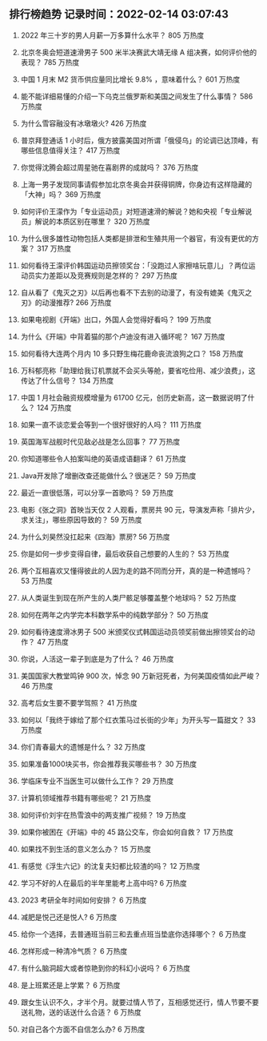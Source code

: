 
## 排行榜趋势 记录时间：2022-02-14 03:07:43
  
  1. 2022 年三十岁的男人月薪一万多算什么水平？ 805 万热度
    
  2. 北京冬奥会短道速滑男子 500 米半决赛武大靖无缘 A 组决赛，如何评价他的表现？ 785 万热度
    
  3. 中国 1 月末 M2 货币供应量同比增长 9.8% ，意味着什么？ 601 万热度
    
  4. 能不能详细易懂的介绍一下乌克兰俄罗斯和美国之间发生了什么事情？ 586 万热度
    
  5. 为什么雪容融没有冰墩墩火? 426 万热度
    
  6. 普京拜登通话 1 小时后，俄方披露美国对所谓「俄侵乌」的论调已达顶峰，有哪些信息值得关注？ 417 万热度
    
  7. 你觉得沈腾会超过周星驰在喜剧界的成就吗？ 376 万热度
    
  8. 上海一男子发现同事请假参加北京冬奥会并获得铜牌，你身边有这样隐藏的「大神」吗？ 369 万热度
    
  9. 如何评价王濛作为「专业运动员」对短道速滑的解说？她和央视「专业解说员」解说的本质区别在哪里？ 320 万热度
    
  10. 为什么很多雄性动物包括人类都是排泄和生殖共用一个器官，有没有更优的方案？ 317 万热度
    
  11. 如何看待王濛评价韩国运动员擦领奖台：「没跑过人家擦啥玩意儿」？两位运动员实力差距以及竞赛规则是怎样的？ 297 万热度
    
  12. 自从看了《鬼灭之刃》以后再也看不下去别的动漫了，有没有媲美《鬼灭之刃》的动漫推荐? 266 万热度
    
  13. 如果电视剧《开端》出口，外国人会觉得好看吗？ 199 万热度
    
  14. 为什么《开端》中背着猫的那个卢迪没有进入循环呢？ 167 万热度
    
  15. 如何看待大连两个月内 10 多只野生梅花鹿命丧流浪狗之口？ 158 万热度
    
  16. 万科郁亮称「助理给我订机票就不会买头等舱，要省吃俭用、减少浪费」，这传达了什么信号？ 134 万热度
    
  17. 中国 1 月社会融资规模增量为 61700 亿元，创历史新高，这一数据说明了什么？ 124 万热度
    
  18. 如果一直不谈恋爱会等到一个很好很好的人吗？ 111 万热度
    
  19. 英国海军战舰时代见敌必战是怎么回事？ 77 万热度
    
  20. 你知道哪些令人拍案叫绝的英语成语翻译？ 61 万热度
    
  21. Java开发除了增删改查还能做什么？很迷茫？ 59 万热度
    
  22. 最近一直很低落，可以分享一首歌吗？ 59 万热度
    
  23. 电影《张之洞》首映当天仅 2 人观看，票房共 90 元，导演发声称「排片少，求关注」，哪些原因导致的？ 59 万热度
    
  24. 为什么刘昊然没扛起来《四海》票房? 56 万热度
    
  25. 你是如何一步步变得自律，最后收获自己想要的人生的？ 53 万热度
    
  26. 两个互相喜欢又懂得彼此的人因为走的路不同而分开，真的是一种遗憾吗？ 53 万热度
    
  27. 从人类诞生到现在所产生的人类尸骸足够覆盖整个地球吗？ 52 万热度
    
  28. 如何在两年之内学完本科数学系中的纯数学部分？ 50 万热度
    
  29. 如何看待速度滑冰男子 500 米颁奖仪式韩国运动员领奖前做出擦领奖台的动作？ 47 万热度
    
  30. 你说，人活这一辈子到底是为了什么？ 46 万热度
    
  31. 美国国家大教堂鸣钟 900 次，悼念 90 万新冠死者，为何美国疫情如此严峻？ 46 万热度
    
  32. 高考后女生要不要学驾照？ 41 万热度
    
  33. 如何以「我终于嫁给了那个红衣策马过长街的少年」为开头写一篇甜文？ 33 万热度
    
  34. 你们青春最大的遗憾是什么？ 32 万热度
    
  35. 如果准备1000块买书，你会推荐我买哪些书？ 30 万热度
    
  36. 学临床专业不当医生可以做什么工作？ 29 万热度
    
  37. 计算机领域推荐书籍有哪些呢？ 21 万热度
    
  38. 如何评价刘宇在热雪浪中的两支推广视频？ 19 万热度
    
  39. 如果你被困在《开端》中的 45 路公交车，你会如何自救？ 17 万热度
    
  40. 如果找不到生活的意义怎么办？ 15 万热度
    
  41. 有感觉《浮生六记》的沈复夫妇都比较渣的吗？ 12 万热度
    
  42. 学习不好的人在最后的半年里能考上高中吗? 6 万热度
    
  43. 2023 考研全年时间如何安排？ 6 万热度
    
  44. 减肥是悦己还是悦人? 6 万热度
    
  45. 给你一个选择，去普通班当前三和去重点班当垫底你选择哪个？ 6 万热度
    
  46. 怎样形成一种清冷气质？ 6 万热度
    
  47. 有什么脑洞超大或者惊艳到你的科幻小说吗？ 6 万热度
    
  48. 是上班累还是上学累？ 6 万热度
    
  49. 跟女生认识不久，才半个月。就要过情人节了，互相感觉还行，情人节要不要送礼物，送的话送什么合适？ 6 万热度
    
  50. 对自己各个方面不自信怎么办? 6 万热度
    